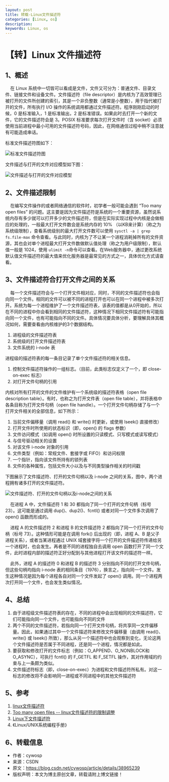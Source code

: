 ```yaml
---
layout: post
title: 转载-Linux文件描述符
categories: [Linux, os]
description: 
keywords: Linux, os
---
```


# 【转】Linux 文件描述符
## 1、概述

    在 Linux 系统中一切皆可以看成是文件，文件又可分为：普通文件、目录文件、链接文件和设备文件。文件描述符（file descriptor）是内核为了高效管理已被打开的文件所创建的索引，其是一个非负整数（通常是小整数），用于指代被打开的文件，所有执行 I/O 操作的系统调用都通过文件描述符。程序刚刚启动的时候，0 是标准输入，1 是标准输出，2 是标准错误。如果此时去打开一个新的文件，它的文件描述符会是 3。POSIX 标准要求每次打开文件时（含 socket）必须使用当前进程中最小可用的文件描述符号码，因此，在网络通信过程中稍不注意就有可能造成串话。

标准文件描述符图如下：
 
![标准文件描述符图](https://img-blog.csdn.net/20140831224818062?watermark/2/text/aHR0cDovL2Jsb2cuY3Nkbi5uZXQvY3l3b3Nw/font/5a6L5L2T/fontsize/400/fill/I0JBQkFCMA==/dissolve/70/gravity/SouthEast)

文件描述与打开的文件对应模型如下图：

![文件描述与打开的文件对应模型](https://img-blog.csdn.net/20140831225117905?watermark/2/text/aHR0cDovL2Jsb2cuY3Nkbi5uZXQvY3l3b3Nw/font/5a6L5L2T/fontsize/400/fill/I0JBQkFCMA==/dissolve/70/gravity/SouthEast)
 

## 2、文件描述限制

    在编写文件操作的或者网络通信的软件时，初学者一般可能会遇到 “Too many open files” 的问题。这主要是因为文件描述符是系统的一个重要资源，虽然说系统内存有多少就可以打开多少的文件描述符，但是在实际实现过程中内核是会做相应的处理的，一般最大打开文件数会是系统内存的 10% （以KB来计算）（称之为系统级限制），查看系统级别的最大打开文件数可以使用 `sysctl -a | grep fs.file-max` 命令查看。与此同时，内核为了不让某一个进程消耗掉所有的文件资源，其也会对单个进程最大打开文件数做默认值处理（称之为用户级限制），默认值一般是 1024，使用 `ulimit -n`命令可以查看。在Web服务器中，通过更改系统默认值文件描述符的最大值来优化服务器是最常见的方式之一，具体优化方式请查看[](http://blog.csdn.net/kumu_linux/article/details/7877770)。

## 3、文件描述符合打开文件之间的关系

    每一个文件描述符会与一个打开文件相对应，同时，不同的文件描述符也会指向同一个文件。相同的文件可以被不同的进程打开也可以在同一个进程中被多次打开。系统为每一个进程维护了一个文件描述符表，该表的值都是从0开始的，所以在不同的进程中你会看到相同的文件描述符，这种情况下相同文件描述符有可能指向同一个文件，也有可能指向不同的文件。具体情况要具体分析，要理解具体其概况如何，需要查看由内核维护的3个数据结构。
    
1. 进程级的文件描述符表
2. 系统级的打开文件描述符表
3. 文件系统的 i-node 表

进程级的描述符表的每一条目记录了单个文件描述符的相关信息。

1. 控制文件描述符操作的一组标志。（目前，此类标志仅定义了一个，即 close-on-exec 标志）
2. 对打开文件句柄的引用

内核对所有打开的文件的文件维护有一个系统级的描述符表格（open file description table）。有时，也称之为打开文件表（open file table），并将表格中各条目称为打开文件句柄（open file handle）。一个打开文件句柄存储了与一个打开文件相关的全部信息，如下所示：

1. 当前文件偏移量（调用 read() 和 write() 时更新，或使用 lseek() 直接修改）
2. 打开文件时所使用的状态标识（即，open() 的 flags 参数）
3. 文件访问模式（如调用 open() 时所设置的只读模式、只写模式或读写模式）
4. 与信号驱动相关的设置
5. 对该文件 i-node 对象的引用
6. 文件类型（例如：常规文件、套接字或 FIFO）和访问权限
7. 一个指针，指向该文件所持有的锁列表
8. 文件的各种属性，包括文件大小以及与不同类型操作相关的时间戳

下图展示了文件描述符、打开的文件句柄以及 i-node 之间的关系，图中，两个进程拥有诸多打开的文件描述符。
 
 ![文件描述符、打开的文件句柄以及i-node之间的关系](https://img-blog.csdn.net/20140831224917875?watermark/2/text/aHR0cDovL2Jsb2cuY3Nkbi5uZXQvY3l3b3Nw/font/5a6L5L2T/fontsize/400/fill/I0JBQkFCMA==/dissolve/70/gravity/SouthEast)

    在进程 A 中，文件描述符 1 和 30 都指向了同一个打开的文件句柄（标号 23）。这可能是通过调用 dup()、dup2()、fcntl() 或者对同一个文件多次调用了 open() 函数而形成的。

    进程 A 的文件描述符 2 和进程 B 的文件描述符 2 都指向了同一个打开的文件句柄（标号 73）。这种情形可能是在调用 fork() 后出现的（即，进程 A、B 是父子进程关系），或者当某进程通过 UNIX 域套接字将一个打开的文件描述符传递给另一个进程时，也会发生。再者是不同的进程独自去调用 open 函数打开了同一个文件，此时进程内部的描述符正好分配到与其他进程打开该文件的描述符一样。

    此外，进程 A 的描述符 0 和进程 B 的描述符 3 分别指向不同的打开文件句柄，但这些句柄均指向 i-node 表的相同条目（1976），换言之，指向同一个文件。发生这种情况是因为每个进程各自对同一个文件发起了 open() 调用。同一个进程两次打开同一个文件，也会发生类似情况。

## 4、总结

1. 由于进程级文件描述符表的存在，不同的进程中会出现相同的文件描述符，它们可能指向同一个文件，也可能指向不同的文件
2. 两个不同的文件描述符，若指向同一个打开文件句柄，将共享同一文件偏移量。因此，如果通过其中一个文件描述符来修改文件偏移量（由调用 read()、write() 或 lseek() 所致），那么从另一个描述符中也会观察到变化，无论这两个文件描述符是否属于不同进程，还是同一个进程，情况都是如此。
3. 要获取和修改打开的文件标志（例如：O_APPEND、O_NONBLOCK和O_ASYNC），可执行 fcntl() 的 F_GETFL 和 F_SETFL 操作，其对作用域的约束与上一条颇为类似。
4. 文件描述符标志（即，close-on-exec）为进程和文件描述符所私有。对这一标志的修改将不会影响同一进程或不同进程中的其他文件描述符

## 5、参考

1. [linux文件描述符](http://blog.chinaunix.net/uid-20633888-id-2747146.html)
2. [Too many open files -- linux文件描述符的限制调整](http://www.cppblog.com/guojingjia2006/archive/2012/11/21/195450.html)
3. [Linux下文件描述符](http://blog.csdn.net/kumu_linux/article/details/7877770)
4. 《Linux/UNIX系统编程手册》

## 6、转载信息

- 作者：cywosp 
- 来源：CSDN 
- 原文：https://blog.csdn.net/cywosp/article/details/38965239 
- 版权声明：本文为博主原创文章，转载请附上博文链接！